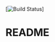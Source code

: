 [![Build Status](https://travis-ci.org/plasticity-dev/collaboration-contracts.svg?branch=master)]
# README
